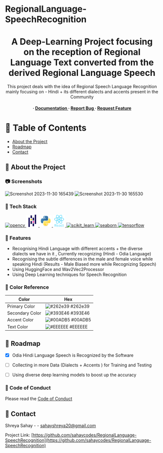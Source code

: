 # RegionalLanguage-SpeechRecognition
<div align='center'>

<h1>A Deep-Learning Project focusing on the reception of Regional Language Text converted from the derived Regional Language Speech </h1>
<p>This project deals with the idea of Regional Speech Language Recognition mainly focusing on - Hindi + its different dialects and accents present in the Community </p>

<h4> <span> · </span> <a href="https://github.com/sahaycodes/RegionalLanguage-SpeechRecognition/blob/master/README.md"> Documentation </a> <span> · </span> <a href="https://github.com/sahaycodes/RegionalLanguage-SpeechRecognition/issues"> Report Bug </a> <span> · </span> <a href="https://github.com/sahaycodes/RegionalLanguage-SpeechRecognition/issues"> Request Feature </a> </h4>


</div>

# :notebook_with_decorative_cover: Table of Contents

- [About the Project](#star2-about-the-project)
- [Roadmap](#compass-roadmap)
- [Contact](#handshake-contact)


## :star2: About the Project

### :camera: Screenshots

![Screenshot 2023-11-30 165439](https://github.com/sahaycodes/RegionalLanguage-SpeechRecognition/assets/99585576/2b735f6c-8b50-423e-9155-16536bd9477d)
![Screenshot 2023-11-30 165530](https://github.com/sahaycodes/RegionalLanguage-SpeechRecognition/assets/99585576/f3e53b45-cedb-40e2-a280-0313c10fb688)






### :space_invader: Tech Stack

 <a href="https://opencv.org/" target="_blank" rel="noreferrer"> <img src="https://www.vectorlogo.zone/logos/opencv/opencv-icon.svg" alt="opencv" width="40" height="40"/> </a> <a href="https://pandas.pydata.org/" target="_blank" rel="noreferrer"> <img src="https://raw.githubusercontent.com/devicons/devicon/2ae2a900d2f041da66e950e4d48052658d850630/icons/pandas/pandas-original.svg" alt="pandas" width="40" height="40"/> </a> <a href="https://www.python.org" target="_blank" rel="noreferrer"> <img src="https://raw.githubusercontent.com/devicons/devicon/master/icons/python/python-original.svg" alt="python" width="40" height="40"/> </a> <a href="https://reactjs.org/" target="_blank" rel="noreferrer"> <img src="https://raw.githubusercontent.com/devicons/devicon/master/icons/react/react-original-wordmark.svg" alt="react" width="40" height="40"/> </a> <a href="https://scikit-learn.org/" target="_blank" rel="noreferrer"> <img src="https://upload.wikimedia.org/wikipedia/commons/0/05/Scikit_learn_logo_small.svg" alt="scikit_learn" width="40" height="40"/> </a> <a href="https://seaborn.pydata.org/" target="_blank" rel="noreferrer"> <img src="https://seaborn.pydata.org/_images/logo-mark-lightbg.svg" alt="seaborn" width="40" height="40"/> </a> <a href="https://www.tensorflow.org" target="_blank" rel="noreferrer"> <img src="https://www.vectorlogo.zone/logos/tensorflow/tensorflow-icon.svg" alt="tensorflow" width="40" height="40"/> </a> </p>


### :dart: Features
- Recognising Hindi Language with different accents + the diverse dialects we have in it , Currently recognizing (Hindi - Odia Language)
- Recognising the subtle differences in the male and female voice while speaking Hindi (Results  - Male Biased more while Recognizing Sppech)
- Using HuggingFace and  Wav2Vec2Processor
- Using Deep Learning techniques for Speech Recognition


### :art: Color Reference
| Color | Hex |
| --------------- | ---------------------------------------------------------------- |
| Primary Color | ![#262e39](https://via.placeholder.com/10/262e39?text=+) #262e39 |
| Secondary Color | ![#393E46](https://via.placeholder.com/10/393E46?text=+) #393E46 |
| Accent Color | ![#00ADB5](https://via.placeholder.com/10/00ADB5?text=+) #00ADB5 |
| Text Color | ![#EEEEEE](https://via.placeholder.com/10/EEEEEE?text=+) #EEEEEE |

## :compass: Roadmap

* [x] Odia Hindi Language Speech is Recognized by the Software
* [ ] Collecting in more Data (Dialects + Accents ) for Training and Testing
* [ ] Using diverse deep learning models to boost up the accuracy


### :scroll: Code of Conduct

Please read the [Code of Conduct](https://github.com/sahaycodes/RegionalLanguage-SpeechRecognition/blob/master/CODE_OF_CONDUCT.md)

## :handshake: Contact

Shreya Sahay - - sahayshreya20@gmail.com

Project Link: [https://github.com/sahaycodes/RegionalLanguage-SpeechRecognition](https://github.com/sahaycodes/RegionalLanguage-SpeechRecognition)
